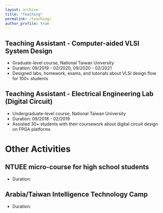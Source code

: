 ```yaml
---
layout: archive
title: "Teaching"
permalink: /teaching/
author_profile: true
---
```


## Teaching Assistant - Computer-aided VLSI System Design
* Graduate-level course, National Taiwan University
* Duration: 09/2019 - 02/2020, 09/2020 - 02/2021
* Designed labs, homework, exams, and tutorials about VLSI design flow for 100+ students

## Teaching Assistant - Electrical Engineering Lab (Digital Circuit)
* Undergraduate-level course, National Taiwan University
* Duration: 09/2018 - 02/2019
* Assisted 30+ students with their coursework about digital circuit design on FPGA platforms

Other Activities
===

## NTUEE micro-course for high school students
* Duration: <br/>
## Arabia/Taiwan Intelligence Technology Camp
* Duration: <br/>

<!--
{% include base_path %}

{% for post in site.teaching reversed %}
  {% include archive-single.html %}
{% endfor %}
-->